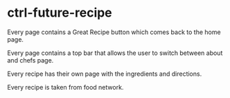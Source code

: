 # ctrl-future-recipe

Every page contains a Great Recipe button which comes back to the home page.

Every page contains a top bar that allows the user to switch between about and chefs page.

Every recipe has their own page with the ingredients and directions.

Every recipe is taken from food network. 
